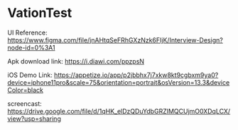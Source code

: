 # VationTest

UI Reference: https://www.figma.com/file/jnAHtqSeFRhGXzNzk6FIjK/Interview-Design?node-id=0%3A1

Apk download link: https://i.diawi.com/ppzpsN

iOS Demo Link: https://appetize.io/app/p2jbbhx7j7xkw8kt9cgbxm9ya0?device=iphone11pro&scale=75&orientation=portrait&osVersion=13.3&deviceColor=black

screencast: https://drive.google.com/file/d/1qHK_elDzQDuYdbGRZIMQCUjmO0XDqLCX/view?usp=sharing
